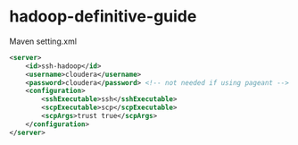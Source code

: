 hadoop-definitive-guide
=======================

Maven setting.xml
```xml
<server>
	<id>ssh-hadoop</id>
	<username>cloudera</username>
	<password>cloudera</password> <!-- not needed if using pageant -->      
  	<configuration>
    	<sshExecutable>ssh</sshExecutable>
    	<scpExecutable>scp</scpExecutable>
    	<scpArgs>trust true</scpArgs>        
  	</configuration>
</server>
```
